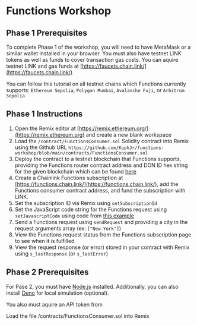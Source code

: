 # Functions Workshop

## Phase 1 Prerequisites

To complete Phase 1 of the workshop, you will need to have MetaMask or a similar wallet installed in your browser.
You must also have testnet LINK tokens as well as funds to cover transaction gas costs.
You can aquire testnet LINK and gas funds at [https://faucets.chain.link/](https://faucets.chain.link/)

You can follow this tutorial on all testnet chains which Functions currently supports:
`Ethereum Sepolia`, `Polygon Mumbai`, `Avalanche Fuji`, or `Arbitrum Sepolia`

## Phase 1 Instructions

1. Open the Remix editor at [https://remix.ethereum.org/](https://remix.ethereum.org) and create a new blank workspace
2. Load the `/contract/FunctionsConsumer.sol` Solidity contract into Remix using the Github URL `https://github.com/KuphJr/functions-workshop/blob/main/contracts/FunctionsConsumer.sol`
3. Deploy the contract to a testnet blockchain that Functions supports, providing the Functions router contract address and DON ID hex string for the given blockchain which can be found [here](https://docs.chain.link/chainlink-functions/supported-networks)
4. Create a Chainlink Functions subscription at [https://functions.chain.link/](https://functions.chain.link/), add the Functions consumer contract address, and fund the subscription with LINK.
5. Set the subscription ID via Remix using `setSubscriptionId`
6. Set the JavaScript code string for the Functions request using `setJavascriptCode` using code from [this example](https://functions.chain.link/playground/823d75ac-1ef6-4792-bbb5-e8f484733791)
7. Send a Functions request using `sendRequest` and providing a city in the request arguments array (ex: `["New-York"]`)
8. View the Functions request status from the Functions subscription page to see when it is fulfilled
9. View the request response (or error) stored in your contract with Remix using `s_lastResponse` (or `s_lastError`)

## Phase 2 Prerequisites

For Pase 2, you must have [Node.js](https://nodejs.org/en) installed.
Additionally, you can also install [Deno](https://deno.com/) for local simulation (optional).

You also must aquire an API token from 

Load the file /contracts/FunctionsConsumer.sol into Remix
